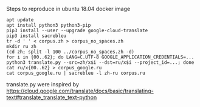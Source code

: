 Steps to reproduce in ubuntu 18.04 docker image
```
apt update
apt install python3 python3-pip
pip3 install --user --upgrade google-cloud-translate
pip3 install sacrebleu
tr -d ' ' < corpus.zh > corpus_no_spaces.zh
mkdir ru zh
(cd zh; split -l 100 ../corpus_no_spaces.zh -d)
for i in {00..62}; do LANG=C.UTF-8 GOOGLE_APPLICATION_CREDENTIALS=... python3 translate.py --src=zh/x$i --dst=ru/x$i --project_id=...; done
cat ru/x{00..62} > corpus_google.ru
cat corpus_google.ru | sacrebleu -l zh-ru corpus.ru
```
translate.py were inspired by https://cloud.google.com/translate/docs/basic/translating-text#translate_translate_text-python